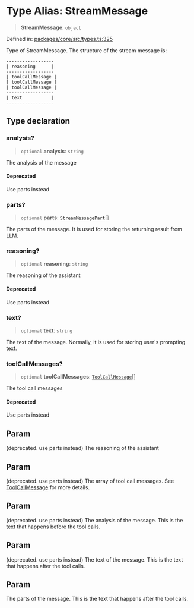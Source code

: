 # Type Alias: StreamMessage

> **StreamMessage**: `object`

Defined in: [packages/core/src/types.ts:325](https://github.com/GeoDaCenter/openassistant/blob/ae6e39c15b60e7a98a21d90a5bbeff5dc44c1295/packages/core/src/types.ts#L325)

Type of StreamMessage. The structure of the stream message is:

```
------------------
| reasoning      |
------------------
| toolCallMessage |
| toolCallMessage |
| toolCallMessage |
------------------
| text           |
------------------
```

## Type declaration

### ~~analysis?~~

> `optional` **analysis**: `string`

The analysis of the message

#### Deprecated

Use parts instead

### parts?

> `optional` **parts**: [`StreamMessagePart`](StreamMessagePart.md)[]

The parts of the message. It is used for storing the returning result from LLM.

### ~~reasoning?~~

> `optional` **reasoning**: `string`

The reasoning of the assistant

#### Deprecated

Use parts instead

### text?

> `optional` **text**: `string`

The text of the message. Normally, it is used for storing user's prompting text.

### ~~toolCallMessages?~~

> `optional` **toolCallMessages**: [`ToolCallMessage`](ToolCallMessage.md)[]

The tool call messages

#### Deprecated

Use parts instead

## Param

(deprecated. use parts instead) The reasoning of the assistant

## Param

(deprecated. use parts instead) The array of tool call messages. See [ToolCallMessage](ToolCallMessage.md) for more details.

## Param

(deprecated. use parts instead) The analysis of the message. This is the text that happens before the tool calls.

## Param

(deprecated. use parts instead) The text of the message. This is the text that happens after the tool calls.

## Param

The parts of the message. This is the text that happens after the tool calls.
